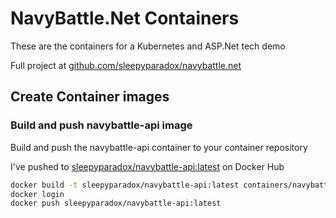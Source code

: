 # NavyBattle.Net Containers

These are the containers for a Kubernetes and ASP.Net tech demo

Full project at [github.com/sleepyparadox/navybattle.net](https://github.com/sleepyparadox/navybattle.net)

## Create Container images

### Build and push navybattle-api image

Build and push the navybattle-api container to your container repository

I've pushed to [sleepyparadox/navybattle-api:latest](https://hub.docker.com/repository/docker/sleepyparadox/navybattle-api) on Docker Hub

```bash
docker build -t sleepyparadox/navybattle-api:latest containers/navybattle-api
docker login
docker push sleepyparadox/navybattle-api:latest
```

